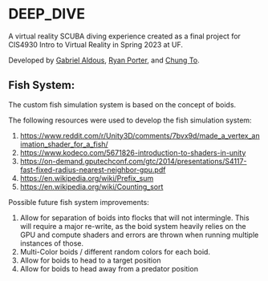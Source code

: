 # DEEP_DIVE
A virtual reality SCUBA diving experience created as a final project for CIS4930 Intro to Virtual Reality in Spring 2023 at UF. 

Developed by [Gabriel Aldous](https://github.com/Sn00pyW00dst0ck), [Ryan Porter](https://github.com/RyPort), and [Chung To](https://github.com/CC-0000).


## 

## Fish System:
The custom fish simulation system is based on the concept of boids. 

The following resources were used to develop the fish simulation system:
1. https://www.reddit.com/r/Unity3D/comments/7bvx9d/made_a_vertex_animation_shader_for_a_fish/
2. https://www.kodeco.com/5671826-introduction-to-shaders-in-unity
3. https://on-demand.gputechconf.com/gtc/2014/presentations/S4117-fast-fixed-radius-nearest-neighbor-gpu.pdf
4. https://en.wikipedia.org/wiki/Prefix_sum
5. https://en.wikipedia.org/wiki/Counting_sort

Possible future fish system improvements:
1. Allow for separation of boids into flocks that will not intermingle. This will require a major re-write, as the boid system heavily relies on the GPU and compute shaders and errors are thrown when running multiple instances of those.
2. Multi-Color boids / different random colors for each boid. 
3. Allow for boids to head to a target position
4. Allow for boids to head away from a predator position
